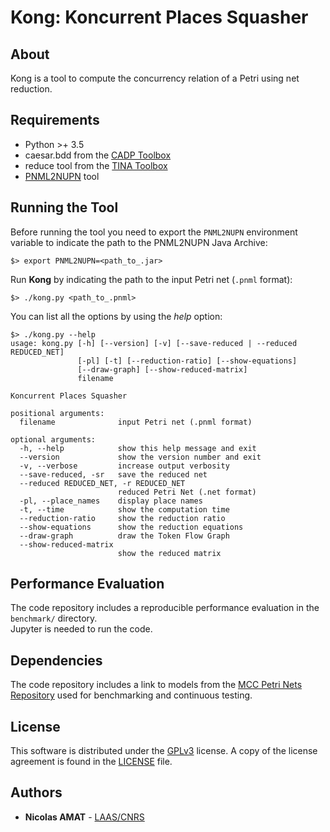 # Kong: Koncurrent Places Squasher

## About

Kong is a tool to compute the concurrency relation of a Petri using net reduction.

## Requirements

+ Python >+ 3.5
+ caesar.bdd from the [CADP Toolbox](https://cadp.inria.fr/)
+ reduce tool from the [TINA Toolbox](http://projects.laas.fr/tina/)
+ [PNML2NUPN](https://github.com/lip6/pnml2nupn) tool

## Running the Tool

Before running the tool you need to export the `PNML2NUPN` environment variable to indicate the path to the PNML2NUPN Java Archive:
```
$> export PNML2NUPN=<path_to_.jar>
```

Run **Kong** by indicating the path to the input Petri net (`.pnml` format):
```
$> ./kong.py <path_to_.pnml>
```

You can list all the options by using the *help* option:
```
$> ./kong.py --help
usage: kong.py [-h] [--version] [-v] [--save-reduced | --reduced REDUCED_NET]
               [-pl] [-t] [--reduction-ratio] [--show-equations]
               [--draw-graph] [--show-reduced-matrix]
               filename

Koncurrent Places Squasher

positional arguments:
  filename              input Petri net (.pnml format)

optional arguments:
  -h, --help            show this help message and exit
  --version             show the version number and exit
  -v, --verbose         increase output verbosity
  --save-reduced, -sr   save the reduced net
  --reduced REDUCED_NET, -r REDUCED_NET
                        reduced Petri Net (.net format)
  -pl, --place_names    display place names
  -t, --time            show the computation time
  --reduction-ratio     show the reduction ratio
  --show-equations      show the reduction equations
  --draw-graph          draw the Token Flow Graph
  --show-reduced-matrix
                        show the reduced matrix
```

## Performance Evaluation

The code repository includes a reproducible performance evaluation in the `benchmark/` directory.  
Jupyter is needed to run the code.

## Dependencies

The code repository includes a link to models from the [MCC Petri Nets
Repository](https://pnrepository.lip6.fr/) used for benchmarking and
continuous testing.

## License

This software is distributed under the
[GPLv3](https://www.gnu.org/licenses/gpl-3.0.en.html) license.
A copy of the license agreement is found in the [LICENSE](./LICENSE) file.

## Authors

+ **Nicolas AMAT** -  [LAAS/CNRS](https://www.laas.fr/)